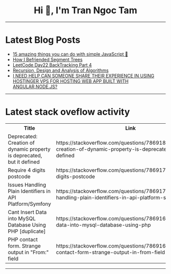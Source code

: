 <h1 align="center">Hi 👋, I'm Tran Ngoc Tam</h1>

---

# Latest Blog Posts 
<!-- BLOG-POST-LIST:START -->
- [15 amazing things you can do with simple JavaScript 🤯](https://dev.to/anmolbaranwal/15-amazing-things-you-can-do-with-simple-javascript-g88)
- [How I Befriended Segment Trees](https://dev.to/speckoflight/how-i-befriended-segment-trees-347l)
- [LeetCode Day22 BackTracking Part 4](https://dev.to/flame_chan_llll/leetcode-day22-backtracking-part-4-16fa)
- [Recursion, Design and Analysis of Algorithms](https://dev.to/harshm03/recursion-design-and-analysis-of-algorithms-kmo)
- [I NEED HELP CAN SOMEONE SHARE THEIR EXPERIENCE IN USING HOSTINGER VPS FOR HOSTING WEB APP BUILT WITH ANGULAR,NODE.JS?](https://dev.to/mezieb/i-need-help-can-someone-share-their-experience-in-using-hostinger-vps-for-hosting-web-app-built-with-angularnodejs-54cc)
<!-- BLOG-POST-LIST:END -->

---

# Latest stack oveflow activity
<table>
  <tr><th>Title</th><th>Link</th></tr>
  <!-- STACKOVERFLOW:START --><tr><td>Deprecated: Creation of dynamic property is deprecated, but it defined</td><td>https://stackoverflow.com/questions/78691803/deprecated-creation-of-dynamic-property-is-deprecated-but-it-defined</td></tr><tr><td>Require 4 digits postcode</td><td>https://stackoverflow.com/questions/78691755/require-4-digits-postcode</td></tr><tr><td>Issues Handling Plain Identifiers in API Platform/Symfony</td><td>https://stackoverflow.com/questions/78691735/issues-handling-plain-identifiers-in-api-platform-symfony</td></tr><tr><td>Cant Insert Data into MySQL Database Using PHP [duplicate]</td><td>https://stackoverflow.com/questions/78691667/cant-insert-data-into-mysql-database-using-php</td></tr><tr><td>PHP contact form. Strange output in &quot;From:&quot; field</td><td>https://stackoverflow.com/questions/78691662/php-contact-form-strange-output-in-from-field</td></tr><!-- STACKOVERFLOW:END -->
</table>

---


